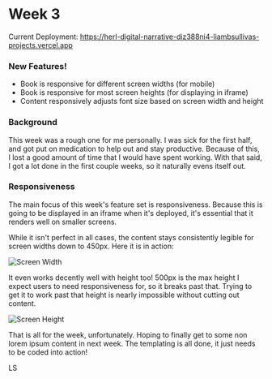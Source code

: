 # Week 3

Current Deployment: https://herl-digital-narrative-diz388ni4-liambsullivas-projects.vercel.app

### New Features!

- Book is responsive for different screen widths (for mobile)
- Book is responsive for most screen heights (for displaying in iframe)
- Content responsively adjusts font size based on screen width and height

### Background

This week was a rough one for me personally. I was sick for the first half, and got put on medication to help out and stay productive. Because of this, I lost a good amount of time that I would have spent working. With that said, I got a lot done in the first couple weeks, so it naturally evens itself out.

### Responsiveness

The main focus of this week's feature set is responsiveness. Because this is going to be displayed in an iframe when it's deployed, it's essential that it renders well on smaller screens.

While it isn't perfect in all cases, the content stays consistently legible for screen widths down to 450px. Here it is in action:

![Screen Width](images/ScreenWidth.gif)

It even works decently well with height too! 500px is the max height I expect users to need responsiveness for, so it breaks past that. Trying to get it to work past that height is nearly impossible without cutting out content.

![Screen Height](images/ScreenHeight.gif)

That is all for the week, unfortunately. Hoping to finally get to some non lorem ipsum content in next week. The templating is all done, it just needs to be coded into action!

LS
